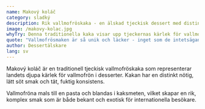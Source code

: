 ```yaml
---
name: Makový koláč
category: sladký
description: Rik vallmofröskaka - en älskad tjeckisk dessert med distinkt nötig smak
image: /makovy-kolac.jpg
whyTry: Denna traditionella kaka visar upp tjeckernas kärlek för vallmofrön med sin rika, nötiga smak och täta, fuktiga konsistens.
quote: "Vallmofrösmaken är så unik och läcker - inget som de intetsägande kakorna hemma!"
author: Dessertälskare
lang: sv
---
```


Makový koláč är en traditionell tjeckisk vallmofröskaka som representerar landets djupa kärlek för vallmofrön i desserter. Kakan har en distinkt nötig, lätt söt smak och tät, fuktig konsistens.

Vallmofröna mals till en pasta och blandas i kaksmeten, vilket skapar en rik, komplex smak som är både bekant och exotisk för internationella besökare.